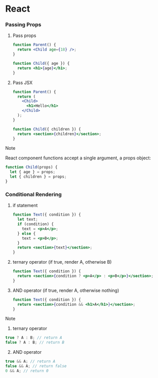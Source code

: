 # React

### Passing Props

1. Pass props

   ```jsx
   function Parent() {
     return <Child age={18} />;
   }

   function Child({ age }) {
     return <h1>{age}</h1>;
   }
   ```

2. Pass JSX

   ```jsx
   function Parent() {
     return (
       <Child>
         <h1>Hello</h1>
       </Child>
     );
   }

   function Child({ children }) {
     return <section>{children}</section>;
   }
   ```

> [!NOTE]
> React component functions accept a single argument, a props object:
>
> ```jsx
> function Child(props) {
>   let { age } = props;
>   let { children } = props;
> }
> ```

### Conditional Rendering

1. if statement

   ```jsx
   function Text({ condition }) {
     let text;
     if (condition) {
       text = <p>A</p>;
     } else {
       text = <p>B</p>;
     }
     return <section>{text}</section>;
   }
   ```

2. ternary operator (if true, render A, otherwise B)

   ```jsx
   function Text({ condition }) {
     return <section>{condition ? <p>A</p> : <p>B</p>}</section>;
   }
   ```

3. AND operator (if true, render A, otherwise nothing)

   ```jsx
   function Text({ condition }) {
     return <section>{condition && <h1>A</h1>}</section>;
   }
   ```

> [!NOTE]
>
> 1. ternary operator
>
> ```js
> true ? A : B; // return A
> false ? A : B; // return B
> ```
>
> 2. AND operator
>
> ```js
> true && A; // return A
> false && A; // return false
> 0 && A; // return 0
> ```
